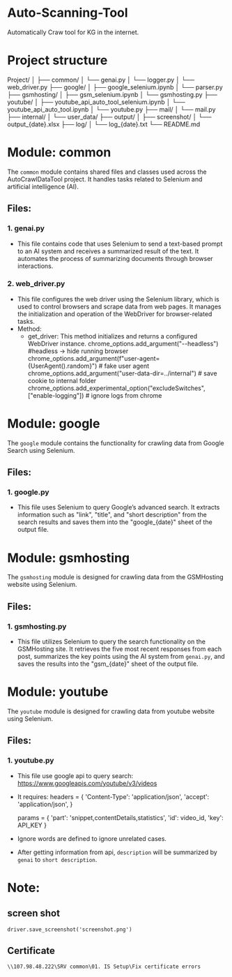 # Auto-Scanning-Tool
Automatically Craw tool for KG in the internet.

# Project structure
Project/
│
├── common/
│       └── genai.py
│       └── logger.py
│       └── web_driver.py
├── google/
│       ├── google_selenium.ipynb
│       └── parser.py
├── gsmhosting/
│       ├── gsm_selenium.ipynb
│       └── gsmhosting.py
├── youtube/
│       ├── youtube_api_auto_tool_selenium.ipynb
│       └── youtube_api_auto_tool.ipynb
│       └── youtube.py
├── mail/
│       └── mail.py
├── internal/
│       └── user_data/
├── output/
│       ├── screenshot/
│       └── output_{date}.xlsx
├── log/
│       └── log_{date}.txt
└── README.md

# Module: common

The `common` module contains shared files and classes used across the AutoCrawlDataTool project. It handles tasks related to Selenium and artificial intelligence (AI).

## Files:

### 1. genai.py
- This file contains code that uses Selenium to send a text-based prompt to an AI system and receives a summarized result of the text. It automates the process of summarizing documents through browser interactions.

### 2. web_driver.py
- This file configures the web driver using the Selenium library, which is used to control browsers and scrape data from web pages. It manages the initialization and operation of the WebDriver for browser-related tasks.
- Method: 
    + get_driver: This method initializes and returns a configured WebDriver instance.
        chrome_options.add_argument("--headless")  #headless -> hide running browser
        chrome_options.add_argument(f"user-agent={UserAgent().random}") # fake user agent
        chrome_options.add_argument("user-data-dir=../internal") # save cookie to internal folder
        chrome_options.add_experimental_option("excludeSwitches", ["enable-logging"]) # ignore logs from chrome

# Module: google

The `google` module contains the functionality for crawling data from Google Search using Selenium.

## Files:

### 1. google.py
- This file uses Selenium to query Google’s advanced search. It extracts information such as "link", "title", and "short description" from the search results and saves them into the "google_{date}" sheet of the output file.

# Module: gsmhosting

The `gsmhosting` module is designed for crawling data from the GSMHosting website using Selenium.

## Files:

### 1. gsmhosting.py
- This file utilizes Selenium to query the search functionality on the GSMHosting site. It retrieves the five most recent responses from each post, summarizes the key points using the AI system from `genai.py`, and saves the results into the "gsm_{date}" sheet of the output file.

# Module: youtube
The `youtube` module is designed for crawling data from youtube website using Selenium.
## Files:

### 1. youtube.py
- This file use google api to query search: https://www.googleapis.com/youtube/v3/videos
- It requires:
    headers = {
        'Content-Type': 'application/json',
        'accept': 'application/json',
    }

    params = {
        'part': 'snippet,contentDetails,statistics',
        'id': video_id,
        'key': API_KEY
    }
- Ignore words are defined to ignore unrelated cases.
- After getting information from api, `description` will be summarized by `genai` to `short description`.

# Note:
## screen shot
    driver.save_screenshot('screenshot.png')
## Certificate
    \\107.98.48.222\SRV common\01. IS Setup\Fix certificate errors
